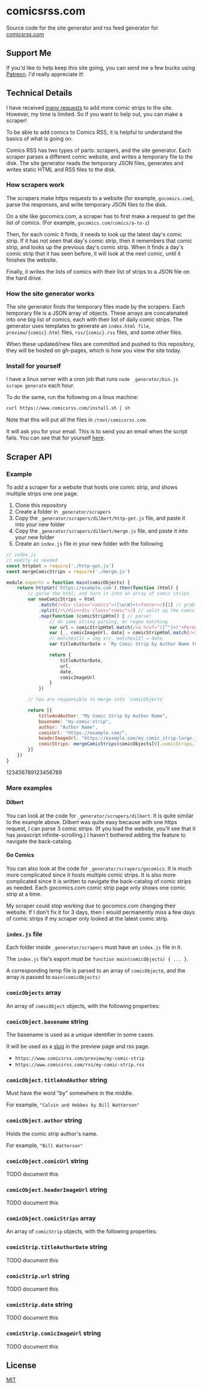 # comicsrss.com

Source code for the site generator and rss feed generator for [comicsrss.com](https://www.comicsrss.com)



## Support Me

If you'd like to help keep this site going, you can send me a few bucks using [Patreon](https://www.patreon.com/bePatron?u=6855838). I'd really appreciate it!



## Technical Details

I have received [many requests](https://github.com/ArtskydJ/comicsrss.com/issues/86) to add more comic strips to the site. However, my time is limited. So if you want to help out, you can make a scraper!

To be able to add comics to Comics RSS, it is helpful to understand the basics of what is going on.

Comics RSS has two types of parts: scrapers, and the site generator. Each scraper parses a different comic website, and writes a temporary file to the disk. The site generator reads the temporary JSON files, generates and writes static HTML and RSS files to the disk.



### How scrapers work

The scrapers make https requests to a website (for example, `gocomics.com`), parse the responses, and write temporary JSON files to the disk.

On a site like gocomics.com, a scraper has to first make a request to get the list of comics. (For example, `gocomics.com/comics/a-to-z`)

Then, for each comic it finds, it needs to look up the latest day's comic strip. If it has not seen that day's comic strip, then it remembers that comic strip, and looks up the previous day's comic strip. When it finds a day's comic strip that it has seen before, it will look at the next comic, until it finishes the website.

Finally, it writes the lists of comics with their list of strips to a JSON file on the hard drive.



### How the site generator works

The site generator finds the temporary files made by the scrapers. Each temporary file is a JSON array of objects. These arrays are concatenated into one big list of comics, each with their list of daily comic strips. The generator uses templates to generate an `index.html file`, `preview/{comic}.html` files, `rss/{comic}.rss` files, and some other files.

When these updated/new files are committed and pushed to this repository, they will be hosted on gh-pages, which is how you view the site today.



### Install for yourself

I have a linux server with a cron job that runs `node _generator/bin.js scrape generate` each hour.

To do the same, run the following on a linux machine:

```sh
curl https://www.comicsrss.com/install.sh | sh
```

Note that this will put all the files in `/root/comicsrss.com`.

It will ask you for your email. This is to send you an email when the script fails.
You can see that for yourself [here](https://github.com/ArtskydJ/comicsrss.com/blob/gh-pages/install.sh).



## Scraper API

### Example

To add a scraper for a website that hosts one comic strip, and shows multiple strips one one page.

1. Clone this repository
2. Create a folder in `_generator/scrapers`
3. Copy the `_generator/scrapers/dilbert/http-get.js` file, and paste it into your new folder
4. Copy the `_generator/scrapers/dilbert/merge.js` file, and paste it into your new folder
5. Create an `index.js` file in your new folder with the following

```js
// index.js
// modify as needed
const httpGet = require('./http-get.js')
const mergeComicStrips = require('./merge.js')

module.exports = function main(comicObjects) {
	return httpGet('https://example.com').then(function (html) {
		// parse the html, and turn it into an array of comic strips
		var newComicStrips = html
			.match(/<div class="comics">([\w\W]+)<footer>/)[1] // grab the middle
			.split(/<\/div><div class="comic">/) // split up the comic strips
			.map(function (comicStripHtml) { // parse!
				// do some string parsing, or regex matching
				var url = comicStripHtml.match(/<a href="([^"]+)">Permalink/)[1]
				var [_, comicImageUrl, date] = comicStripHtml.match(/<img src="([^"]+)" title="Comic for (\d\d\d\d-\d\d-\d\d)"/)
				// matches[1] = img src, matches[2] = date
				var titleAuthorDate = `My Comic Strip by Author Name for ${date}`

				return {
					titleAuthorDate,
					url,
					date,
					comicImageUrl
				}
			})

		// You are responsible to merge into `comicObjects`

		return [{
			titleAndAuthor: "My Comic Strip by Author Name",
			basename: "my-comic-strip",
			author: "Author Name",
			comicUrl: "https://example.com/",
			headerImageUrl: "https://example.com/my_comic_strip-large.jpg",
			comicStrips: mergeComicStrips(comicObjects[0].comicStrips, newComicStrips)
		}]
	})
}
```
123456789123456789

### More examples

#### Dilbert
You can look at the code for `_generator/scrapers/dilbert`. It is quite similar to the example above. Dilbert was quite easy because with one https request, I can parse 3 comic strips. (If you load the website, you'll see that it has javascript infinite-scrolling.) I haven't bothered adding the feature to navigate the back-catalog.


#### Go Comics

You can also look at the code for `_generator/scrapers/gocomics`. It is much more complicated since it hosts multiple comic strips. It is also more complicated since it is written to navigate the back-catalog of comic strips as needed. Each gocomics.com comic strip page only shows one comic strip at a time.

My scraper could stop working due to gocomics.com changing their website. If I don't fix it for 3 days, then I would permanently miss a few days of comic strips if my scraper only looked at the latest comic strip.



### `index.js` file

Each folder inside `_generator/scrapers` must have an `index.js` file in it.

The `index.js` file's export must be `function main(comicObjects) { ... }`.

A corresponding temp file is parsed to an array of `comicObject`s, and the array is passed to `main(comicObjects)`



### `comicObjects` array

An array of `comicObject` objects, with the following properties:



### `comicObject.basename` string

The basename is used as a unique identifier in some cases.

It will be used as a [slug](https://en.wikipedia.org/wiki/Clean_URL#Slug) in the preview page and rss page.

- `https://www.comicsrss.com/preview/my-comic-strip`
- `https://www.comicsrss.com/rss/my-comic-strip.rss`



### `comicObject.titleAndAuthor` string

Must have the word "by" somewhere in the middle.

For example, `"Calvin and Hobbes by Bill Watterson"`



### `comicObject.author` string

Holds the comic strip author's name.

For example, `"Bill Watterson"`



### `comicObject.comicUrl` string

TODO document this



### `comicObject.headerImageUrl` string

TODO document this



### `comicObject.comicStrips` array

An array of `comicStrip` objects, with the following properties:



### `comicStrip.titleAuthorDate` string

TODO document this



### `comicStrip.url` string

TODO document this



### `comicStrip.date` string

TODO document this



### `comicStrip.comicImageUrl` string

TODO document this



## License

[MIT](https://choosealicense.com/licenses/mit/)
